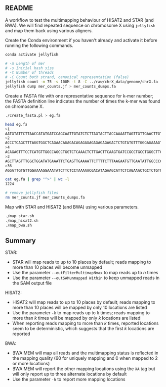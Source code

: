 ## README

A workflow to test the multimapping behaviour of HISAT2 and STAR (and BWA). We will find repeated sequence on chromosome X using `jellyfish` and map them back using various aligners.

Create the Conda environment if you haven't already and activate it before running the following commands.

```bash
conda activate jellyfish

# -m Length of mer
# -s Initial hash size
# -t Number of threads
# -C Count both strand, canonical representation (false)
jellyfish count -m 75 -s 100M -t 8 -C ../raw/chrX_data/genome/chrX.fa
jellyfish dump mer_counts.jf > mer_counts_dumps.fa
```

Create a FASTA file with one representative sequence for k-mer number; the FASTA definition line indicates the number of times the k-mer was found on chromosome X.

```bash
./create_fasta.pl > eg.fa

head eg.fa
>1
AATGTATTCTTAACCATATGATCCAGCAATTGTATCTCTTAGTACTTACCAAAATTAGTTGTTGAACTTGTTCCC
>2
ACCCTCAGCTTTAGGTGGCTCAGAACAGAGACAGAGAGAGAGAGAGAGACTCTGTATGTTTGGGAGAAAGTAAGG
>4
ACAGAGTTTCCTCATGTTGGCCAGCCTGGTCTCAAACTCTTGACTTCAAGTGATCCGCCTGCCTGGGCTTCCCAG
>3
AGCTTAGTTTGGCTGGATATGAAATTCTGAGTTGAAAATTCTTTTCTTTAAGAATGTTGAATATTGGCCCCCACT
>36
AGGATTGTGTTGGAAAAGGAAATATCTTCTCCTAAAAACGACATAGAAGCATTCTCAGAAACTGCTCTGTGATGA

cat eg.fa | grep "^>" | wc -l
1224

# remove jellyfish files
rm mer_counts.jf mer_counts_dumps.fa
```

Map with STAR and HISAT2 (and BWA) using various parameters.

```bash
./map_star.sh
./map_hisat2.sh
./map_bwa.sh
```

## Summary

STAR:

* STAR will map reads to up to 10 places by default; reads mapping to more than 10 places will become unmapped
* Use the parameter `--outFilterMultimapNmax` to map reads up to *n* times
* Use the parameter `--outSAMunmapped Within` to keep unmapped reads in the SAM output file

HISAT2:

* HISAT2 will map reads to up to 10 places by default; reads mapping to more than 10 places will be mapped by only 10 locations are listed
* Use the parameter `-k` to map reads up to *k* times; reads mapping to more than *k* times will be mapped by only *k* locations are listed
* When reporting reads mapping to more than *k* times, reported locations seem to be deterministic, which suggests that the first *k* locations are reported

BWA:

* BWA MEM will map all reads and the multimapping status is reflected in the mapping quality (60 for uniquely mapping and 0 when mapped to 2 or more locations)
* BWA MEM will report the other mapping locations using the `XA` tag but will only report up to three alternate locations by default
* Use the parameter `-h` to report more mapping locations

